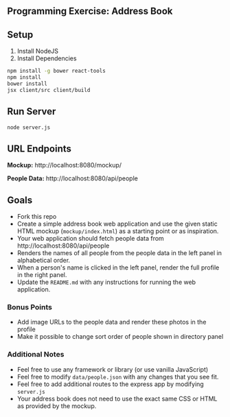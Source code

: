 Programming Exercise: Address Book
---

## Setup
1. Install NodeJS
2. Install Dependencies
```bash
npm install -g bower react-tools
npm install
bower install
jsx client/src client/build
```

## Run Server
```bash
node server.js
```

## URL Endpoints
**Mockup:**
http://localhost:8080/mockup/

**People Data:**
http://localhost:8080/api/people

## Goals
- Fork this repo
- Create a simple address book web application and use the given static
  HTML mockup (`mockup/index.html`) as a starting point or as inspiration.
- Your web application should fetch people data from http://localhost:8080/api/people
- Renders the names of all people from the people data in the left panel
  in alphabetical order.
- When a person's name is clicked in the left panel, render the full profile in the right panel.
- Update the `README.md` with any instructions for running the web application.

### Bonus Points
- Add image URLs to the people data and render these photos in the profile
- Make it possible to change sort order of people shown in directory panel

### Additional Notes
- Feel free to use any framework or library (or use vanilla JavaScript)
- Feel free to modify `data/people.json` with any changes that you see fit.
- Feel free to add additional routes to the express app by modifying `server.js`
- Your address book does not need to use the exact same CSS or HTML as provided
  by the mockup.
